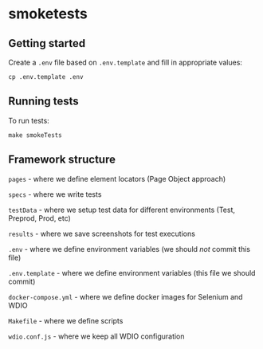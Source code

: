 # smoketests

## Getting started
Create a `.env` file based on `.env.template` and fill in appropriate values:

`cp .env.template .env`

## Running tests
To run tests:

`make smokeTests`

## Framework structure
`pages` - where we define element locators (Page Object approach)

`specs` - where we write tests

`testData` - where we setup test data for different environments (Test, Preprod, Prod, etc)

`results` - where we save screenshots for test executions

`.env` - where we define environment variables (we should *not* commit this file)

`.env.template` - where we define environment variables (this file we should commit)

`docker-compose.yml` - where we define docker images for Selenium and WDIO

`Makefile` - where we define scripts

`wdio.conf.js` - where we keep all WDIO configuration